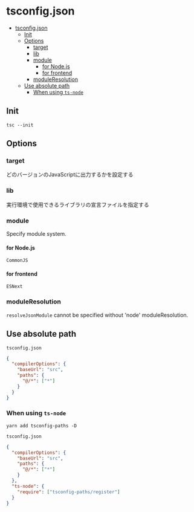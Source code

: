 # tsconfig.json

- [tsconfig.json](#tsconfigjson)
  - [Init](#init)
  - [Options](#options)
    - [target](#target)
    - [lib](#lib)
    - [module](#module)
      - [for Node.js](#for-nodejs)
      - [for frontend](#for-frontend)
    - [moduleResolution](#moduleresolution)
  - [Use absolute path](#use-absolute-path)
    - [When using `ts-node`](#when-using-ts-node)

## Init

```shell
tsc --init
```

## Options

### target

どのバージョンのJavaScriptに出力するかを設定する

### lib

実行環境で使用できるライブラリの宣言ファイルを指定する

### module

Specify module system.

#### for Node.js

`CommonJS`

#### for frontend

`ESNext`

### moduleResolution

`resolveJsonModule` cannot be specified without 'node' moduleResolution.

## Use absolute path

`tsconfig.json`

```json
{
  "compilerOptions": {
    "baseUrl": "src",
    "paths": {
      "@/*": ["*"]
    }
  }
}
```

### When using `ts-node`

```shell
yarn add tsconfig-paths -D
```

`tsconfig.json`

```json
{
  "compilerOptions": {
    "baseUrl": "src",
    "paths": {
      "@/*": ["*"]
    }
  },
  "ts-node": {
    "require": ["tsconfig-paths/register"]
  }
}
```
